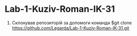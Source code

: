 # Lab-1-Kuziv-Roman-IK-31
  1. Склонував репозиторій за допомоги команди $git clone https://github.com/Legarda/Lab-1-Kuziv-Roman-IK-31.git
